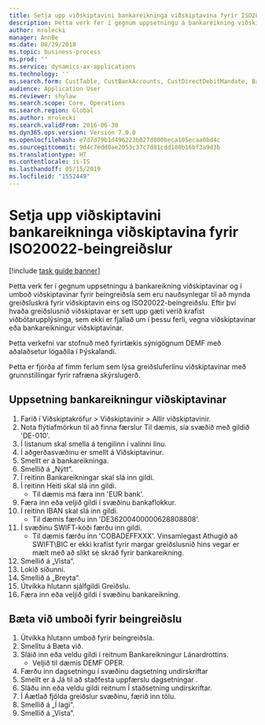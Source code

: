 ```yaml
---
title: Setja upp viðskiptavini bankareikninga viðskiptavina fyrir ISO20022-beingreiðslur
description: Þetta verk fer í gegnum uppsetningu á bankareikning viðskiptavinar og í umboð viðskiptavinar fyrir beingreiðsla sem eru nauðsynlegar til að mynda greiðsluskrá fyrir viðskiptavin eins og ISO20022-beingreiðslu.
author: mrolecki
manager: AnnBe
ms.date: 08/29/2018
ms.topic: business-process
ms.prod: ''
ms.service: dynamics-ax-applications
ms.technology: ''
ms.search.form: CustTable, CustBankAccounts, CustDirectDebitMandate, BankAccountTableLookUp,  LogisticsAddressCityLookup
audience: Application User
ms.reviewer: shylaw
ms.search.scope: Core, Operations
ms.search.region: Global
ms.author: mrolecki
ms.search.validFrom: 2016-06-30
ms.dyn365.ops.version: Version 7.0.0
ms.openlocfilehash: e7d7d79b1d496223b027d800beca105ecaa0bd4c
ms.sourcegitcommit: 9d4c7edd0ae2053c37c7d81cdd180b16bf3a9d3b
ms.translationtype: HT
ms.contentlocale: is-IS
ms.lasthandoff: 05/15/2019
ms.locfileid: "1552449"
---
```

# <a name="set-up-customers-and-customer-bank-accounts-for-iso20022-direct-debits"></a>Setja upp viðskiptavini bankareikninga viðskiptavina fyrir ISO20022-beingreiðslur

[!include [task guide banner](../../includes/task-guide-banner.md)]

Þetta verk fer í gegnum uppsetningu á bankareikning viðskiptavinar og í umboð viðskiptavinar fyrir beingreiðsla sem eru nauðsynlegar til að mynda greiðsluskrá fyrir viðskiptavin eins og ISO20022-beingreiðslu. Eftir því hvaða greiðslusnið viðskiptavar er sett upp gæti verið krafist viðbótarupplýsinga, sem ekki er fjallað um í þessu ferli, vegna viðskiptavinar eða bankareikningur viðskiptavinar. 

Þetta verkefni var stofnuð með fyrirtækis sýnigögnum DEMF með aðalaðsetur lögaðila í Þýskalandi.



Þetta er fjórða af fimm ferlum sem lýsa greiðsluferlinu viðskiptavinar með grunnstillingar fyrir rafræna skýrslugerð.


## <a name="set-up-a-customer-bank-account"></a>Uppsetning bankareikningur viðskiptavinar
1. Farið í Viðskiptakröfur > Viðskiptavinir > Allir viðskiptavinir.
2. Nota flýtiafmörkun til að finna færslur Til dæmis, sía svæðið með gildið 'DE-010'.
3. Í listanum skal smella á tengilinn í valinni línu.
4. Í aðgerðasvæðinu er smellt á Viðskiptavinur.
5. Smellt er á bankareikninga.
6. Smellið á „Nýtt“.
7. Í reitinn Bankareikningar skal slá inn gildi.
8. Í reitinn Heiti skal slá inn gildi.
    * Til dæmis má færa inn 'EUR bank'.  
9. Færa inn eða veljið gildi í svæðinu bankaflokkur.
10. Í reitinn IBAN skal slá inn gildi.
    * Til dæmis færðu inn 'DE36200400000628808808'.  
11. Í svæðinu SWIFT-kóði færðu inn gildi.
    * Til dæmis færðu inn 'COBADEFFXXX'.  Vinsamlegast Athugið að SWIFT\BIC er ekki krafist fyrir margar greiðslusnið hins vegar er mælt með að slíkt sé skráð fyrir bankareikning.  
12. Smellið á „Vista“.
13. Lokið síðunni.
14. Smellið á „Breyta“.
15. Útvíkka hlutann sjálfgildi Greiðslu.
16. Færa inn eða veljið gildi í svæðinu bankareikning.

## <a name="add-a-direct-debit-mandate"></a>Bæta við umboði fyrir beingreiðslu
1. Útvíkka hlutann umboð fyrir beingreiðsla.
2. Smelltu á Bæta við.
3. Sláið inn eða veldu gildi í reitnum Bankareikningur Lánardrottins.
    * Veljið til dæmis DEMF OPER.  
4. Færðu inn dagsetningu í svæðinu dagsetning undirskriftar
5. Smellt er á Já til að staðfesta uppfærslu dagsetningar .
6. Sláðu inn eða veldu gildi reitnum Í staðsetning undirskriftar.
7. Í Áætlað fjölda greiðslur svæðinu, færið inn tölu.
8. Smellið á „Í lagi“.
9. Smellið á „Vista“.

